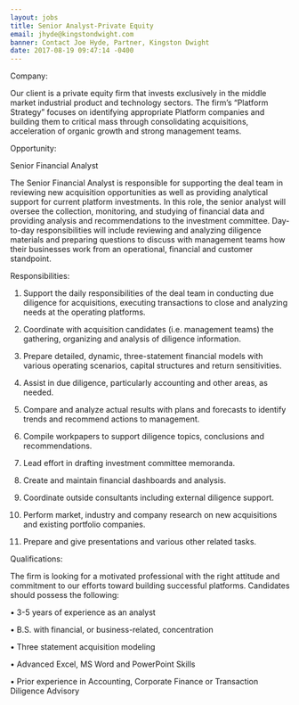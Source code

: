 ```yaml
---
layout: jobs
title: Senior Analyst-Private Equity
email: jhyde@kingstondwight.com
banner: Contact Joe Hyde, Partner, Kingston Dwight
date: 2017-08-19 09:47:14 -0400
---
```



Company:

Our client is a private equity firm that invests exclusively in the middle market industrial product and technology sectors. The firm’s “Platform Strategy” focuses on identifying appropriate Platform companies and building them to critical mass through consolidating acquisitions, acceleration of organic growth and strong management teams.

Opportunity:

Senior Financial Analyst

The Senior Financial Analyst is responsible for supporting the deal team in reviewing new acquisition opportunities as well as providing analytical support for current platform investments. In this role, the senior analyst will oversee the collection, monitoring, and studying of financial data and providing analysis and recommendations to the investment committee. Day-to-day responsibilities will include reviewing and analyzing diligence materials and preparing questions to discuss with management teams how their businesses work from an operational, financial and customer standpoint.

Responsibilities:

1.	Support the daily responsibilities of the deal team in conducting due diligence for acquisitions, executing transactions to close and analyzing needs at the operating platforms.

2.	Coordinate with acquisition candidates (i.e. management teams) the gathering, organizing and analysis of diligence information.

3.	Prepare detailed, dynamic, three-statement financial models with various operating scenarios, capital structures and return sensitivities.

4.	Assist in due diligence, particularly accounting and other areas, as needed.

5.	Compare and analyze actual results with plans and forecasts to identify trends and recommend actions to management.

6.	Compile workpapers to support diligence topics, conclusions and recommendations.

7.	Lead effort in drafting investment committee memoranda.

8.	Create and maintain financial dashboards and analysis.

9.	Coordinate outside consultants including external diligence support.

10.	Perform market, industry and company research on new acquisitions and existing portfolio companies.

11.	Prepare and give presentations and various other related tasks.

Qualifications:

The firm is looking for a motivated professional with the right attitude and commitment to our efforts toward building successful platforms.  Candidates should possess the following:

•	3-5 years of experience as an analyst

•	B.S. with financial, or business-related, concentration

•	Three statement acquisition modeling

•	Advanced Excel, MS Word and PowerPoint Skills

•	Prior experience in Accounting, Corporate Finance or Transaction Diligence Advisory